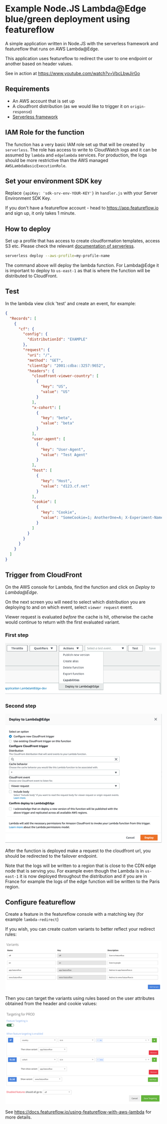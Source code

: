 # Example Node.JS Lambda@Edge blue/green deployment using featureflow 

A simple application written in Node.JS with the serverless framework and featureflow that runs on AWS Lambda@Edge.

This application uses featureflow to redirect the user to one endpoint or another based on header values.

See in action at https://www.youtube.com/watch?v=VbcLbwJirGo

## Requirements

 - An AWS account that is set up
 - A cloudfront distribution (as we would like to trigger it on `origin-response`)
 - [Serverless framework](https://serverless.com/framework/docs/getting-started/)

 ## IAM Role for the function

The function has a very basic IAM role set up that will be created by `serverless`. The role has access to write to CloudWatch logs and it can be assumed by `lambda` and `edgelambda` services. For production, the logs should be more restrictive than the AWS managed `AWSLambdaBasicExecutionRole`.

## Set your environment SDK key
Replace `{apiKey: 'sdk-srv-env-YOUR-KEY'}` in `handler.js` with your Server Environment SDK Key.

If you don't have a featureflow account - head to https://app.featureflow.io and sign up, it only takes 1 minute.

## How to deploy

 Set up a profile that has access to create cloudformation templates, access S3 etc. Please check the relevant [documentation of serverless](https://serverless.com/framework/docs/providers/aws/guide/credentials/).

```bash
serverless deploy --aws-profile=my-profile-name
```

The command above will deploy the lambda function. For Lambda@Edge it is important to deploy to `us-east-1` as that is where the function will be distributed to CloudFront.

## Test
In the lambda view click 'test' and create an event, for example:

```json
{
  "Records": [
    {
      "cf": {
        "config": {
          "distributionId": "EXAMPLE"
        },
        "request": {
          "uri": "/",
          "method": "GET",
          "clientIp": "2001:cdba::3257:9652",
          "headers": {
            "cloudfront-viewer-country": [
              {
                "key": "US",
                "value": "US"
              }
            ],
            "x-cohort": [
              {
                "key": "beta",
                "value": "beta"
              }
            ],            
            "user-agent": [
              {
                "key": "User-Agent",
                "value": "Test Agent"
              }
            ],
            "host": [
              {
                "key": "Host",
                "value": "d123.cf.net"
              }
            ],
            "cookie": [
              {
                "key": "Cookie",
                "value": "SomeCookie=1; AnotherOne=A; X-Experiment-Name=B"
              }
            ]
          }
        }
      }
    }
  ]
}
```


## Trigger from CloudFront

On the AWS console for Lambda, find the function and click on _Deploy to Lambda@Edge_. 

On the next screen you will need to select which distribution you are deploying to and on which event, select `viewer request` event.

Viewer request is evaluated _before_ the cache is hit, otherwise the cache would continue to return with the first evaluated variant.

### First step
![Deploy first step](./assets/deploy-1.png "Deploy first step")

### Second step
![Deploy second step](./assets/deploy-2.png "Deploy second step")

After the function is deployed make a request to the cloudfront url, you should be redirected to the failover endpoint.

Note that the logs will be written to a region that is close to the CDN edge node that is serving you. For example even though the Lambda is in `us-east-1` it is now deployed throughout the distribution and if you are in France for example the logs of the edge function will be written to the Paris region.

## Configure featureflow

Create a feature in the featureflow console with a matching key (for example `lambda-redirect`)

If you wish, you can create custom variants to better reflect your redirect rules:

![Featureflow Variants](./assets/featureflow-define-variants.png "Define featureflow variants")

Then you can target the variants using rules based on the user attributes obtained from the header and cookie values:

![Featureflow Targeting](./assets/featureflow-define-targeting.png "Define featureflow targeting rules")

See https://docs.featureflow.io/using-featureflow-with-aws-lambda for more details.



